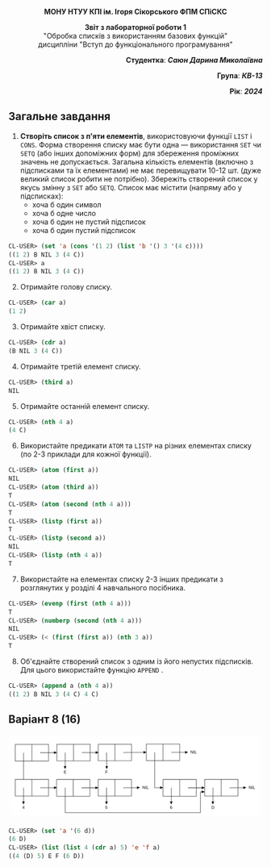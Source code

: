 <p align="center"><b>МОНУ НТУУ КПІ ім. Ігоря Сікорського ФПМ СПіСКС</b></p>
<p align="center">
<b>Звіт з лабораторної роботи 1</b><br/>
"Обробка списків з використанням базових функцій"<br/>
дисципліни "Вступ до функціонального програмування"
</p>
<p align="right">
    <strong>Студентка</strong>: <em><strong>Саюн Дарина Миколаївна</strong></em>
</p>
<p align="right">
    <strong>Група</strong>: <em><strong>КВ-13</strong></em>
</p>
<p align="right">
    <strong>Рік</strong>: <em><strong>2024</strong></em>
</p>


## Загальне завдання
1. **Створіть список з п'яти елементів**, використовуючи функції `LIST` і `CONS`. Форма створення списку має бути одна — використання `SET` чи `SETQ` (або інших допоміжних форм) для збереження проміжних значень не допускається.
   Загальна кількість елементів (включно з підсписками та їх елементами) не має перевищувати 10-12 шт. (дуже великий список робити не потрібно).
   Збережіть створений список у якусь змінну з `SET` або `SETQ`. Список має містити (напряму або у підсписках):
   - хоча б один символ
   - хоча б одне число
   - хоча б один не пустий підсписок
   - хоча б один пустий підсписок

```lisp
CL-USER> (set 'a (cons '(1 2) (list 'b '() 3 '(4 c))))
((1 2) B NIL 3 (4 C))
CL-USER> a
((1 2) B NIL 3 (4 C))
```
2. Отримайте голову списку.
```lisp
CL-USER> (car a)
(1 2)
```
3. Отримайте хвіст списку.
```lisp
CL-USER> (cdr a)
(B NIL 3 (4 C))
```
4. Отримайте третій елемент списку.
```lisp
CL-USER> (third a)
NIL
```
5. Отримайте останній елемент списку.
```lisp
CL-USER> (nth 4 a)
(4 C)
```
6. Використайте предикати `ATOM` та `LISTP` на різних елементах списку (по 2-3
приклади для кожної функції).
```lisp
CL-USER> (atom (first a))
NIL
CL-USER> (atom (third a))
T
CL-USER> (atom (second (nth 4 a)))
T
CL-USER> (listp (first a))
T
CL-USER> (listp (second a))
NIL
CL-USER> (listp (nth 4 a))
T
```
7. Використайте на елементах списку 2-3 інших предикати з розглянутих у розділі 4
навчального посібника.
```lisp
CL-USER> (evenp (first (nth 4 a)))
T
CL-USER> (numberp (second (nth 4 a)))
NIL
CL-USER> (< (first (first a)) (nth 3 a))
T
```
8. Об'єднайте створений список з одним із його непустих підсписків. Для цього
використайте функцію `APPEND` .
```lisp
CL-USER> (append a (nth 4 a))
((1 2) B NIL 3 (4 C) 4 C)
```
## Варіант 8 (16)
<p align="center">
<img src="lab1.png">
</p>

```lisp
CL-USER> (set 'a '(6 d))
(6 D)
CL-USER> (list (list 4 (cdr a) 5) 'e 'f a)
((4 (D) 5) E F (6 D))
```
